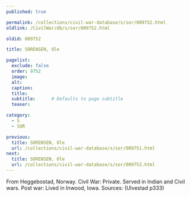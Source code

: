 ```yaml
---
published: true

permalink: /collections/civil-war-database/s/sor/009752.html
oldlink: /CivilWar/db/s/sor/009752.html

oldid: 009752

title: SORENSEN, Ole

pagelist:
  exclude: false
  order: 9752
  image: 
  alt:
  caption:
  title:
  subtitle:      # Defaults to page subtitle
  teaser:

category: 
  - S 
  - SOR

previous:
  title: SORENSEN, Ole
  url: /collections/civil-war-database/s/sor/009751.html  
next:
  title: SORENSEN, Ole
  url: /collections/civil-war-database/s/sor/009753.html   
---
```

From Heggebostad, Norway. Civil War: Private. Served in Indian and Civil wars. Post war: Lived in Inwood, Iowa. Sources: (Ulvestad p333)